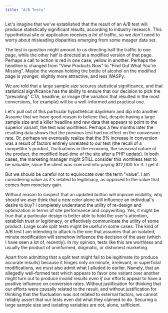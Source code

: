 ```yaml
---
title: "A/B Tests"
---
```


Let's imagine that we've established that the result of an A/B test will produce statistically significant results, according to industry research. This hypothetical site or application receives *a lot* of traffic, so we don't need to worry about misleading disparities emerging from some meager data set.

The test in question might amount to us directing half the traffic to one page, while the other half is directed at a modified version of that page. Perhaps a call to action is red in one case, yellow in another. Perhaps the headline is changed from "View Products Now" to "Find Out What You're Missing". Maybe the woman holding the bottle of alcohol on the modified page is younger, slightly more attractive, and less WASPy.

We are told that a large sample size secures statistical significance, and that statistical significance has the ability to ensure that our decision to pick the "prevailing" CTA, headline, or image (the variation that resulted in the most conversions, for example) will be a well-informed and practical one.

Let's pull out of this particular hypothetical daydream and dip into another. Assume that we have good reason to believe that, despite having a large sample size and a killer headline and raw data that appears to point to the superior variant, the test was worthless. Perhaps a few months later the resulting data shows that the previous test had no effect on the conversion rate. Or, perhaps we eventually realize that the 9% increase in conversion was a result of factors entirely unrelated to our test (the recall of a competitor's product, fluctuations in the economy, the seasonal nature of the product, the modified load-time of the site after a PHP update). In both cases, the marketing manager might STILL consider this worthless test to be valuable, since the client was coerced into paying $12,000 for it. I get it.

But we should be careful not to equivocate over the term "value". I am considering value as it's related to legitimacy, as opposed to the value that comes from monetary gain.

Without reason to suspect that an updated button will improve visibility, why should we *ever* think that a new color alone will influence an individual's desire to buy? I completely understand the utility of re-design and optimization in terms of site performance and copywriting. Yes, it might be true that a particular design is better able to hold the user's attention, establish trust or legitimacy, or effectively communicate the utility of some product. Large scale split tests might be useful in some cases. The kind of A/B test I am intending to attack is the one that assumes that an isolated, minute modification will somehow influence the decision of the user (which I have seen a lot of, recently). In my opinion, tests like this are worthless and usually the product of uninformed, dogmatic, or dishonest marketing.

Apart from admitting that a split test might fail to be legitimate (to produce accurate results) because it hinges only on minute, irrelevant, or superficial modifications, we must also admit what I alluded to earlier. Namely, that an allegedly well-formed test which appears to favor one variant over another might turn out to produce invalid results *even if* our efforts appear to have a positive influence on conversion rates. Without justification for thinking that our efforts were causally related to the result, and without justification for thinking that the fluctuation was *not* related to external factors, we cannot reliably assert that our tests even did what they claimed to do. Securing a large sample size and isolating variables are not, alone, sufficient.
